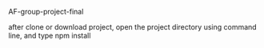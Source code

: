 AF-group-project-final

after clone or download project, open the project directory using command line,
and type npm install